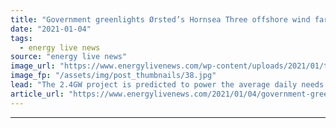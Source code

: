 ```yaml
---
title: "Government greenlights Ørsted’s Hornsea Three offshore wind farm"
date: "2021-01-04"
tags: 
  - energy live news
source: "energy live news"
image_url: "https://www.energylivenews.com/wp-content/uploads/2021/01/the_blades_for_hornsea_one_are_75m_long_-_please_credit_orsted_720x412-1.jpg"
image_fp: "/assets/img/post_thumbnails/38.jpg"
lead: "The 2.4GW project is predicted to power the average daily needs of more than two million UK households"
article_url: "https://www.energylivenews.com/2021/01/04/government-greenlights-orsteds-hornsea-three-offshore-wind-farm/"
---
```


---
